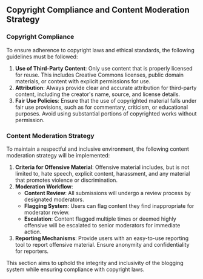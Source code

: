 ## Copyright Compliance and Content Moderation Strategy

### Copyright Compliance
To ensure adherence to copyright laws and ethical standards, the following guidelines must be followed:

1. **Use of Third-Party Content**: Only use content that is properly licensed for reuse. This includes Creative Commons licenses, public domain materials, or content with explicit permissions for use.
2. **Attribution**: Always provide clear and accurate attribution for third-party content, including the creator's name, source, and license details.
3. **Fair Use Policies**: Ensure that the use of copyrighted material falls under fair use provisions, such as for commentary, criticism, or educational purposes. Avoid using substantial portions of copyrighted works without permission.

### Content Moderation Strategy
To maintain a respectful and inclusive environment, the following content moderation strategy will be implemented:

1. **Criteria for Offensive Material**: Offensive material includes, but is not limited to, hate speech, explicit content, harassment, and any material that promotes violence or discrimination.
2. **Moderation Workflow**:
   - **Content Review**: All submissions will undergo a review process by designated moderators.
   - **Flagging System**: Users can flag content they find inappropriate for moderator review.
   - **Escalation**: Content flagged multiple times or deemed highly offensive will be escalated to senior moderators for immediate action.
3. **Reporting Mechanisms**: Provide users with an easy-to-use reporting tool to report offensive material. Ensure anonymity and confidentiality for reporters.

This section aims to uphold the integrity and inclusivity of the blogging system while ensuring compliance with copyright laws.
